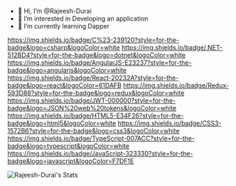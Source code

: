 - 👋 Hi, I’m @Rajeesh-Durai
- 👀 I’m interested in Developing an application
- 🌱 I’m currently learning Dapper

 https://img.shields.io/badge/C%23-239120?style=for-the-badge&logo=csharp&logoColor=white
 https://img.shields.io/badge/.NET-512BD4?style=for-the-badge&logo=dotnet&logoColor=white
 https://img.shields.io/badge/AngularJS-E23237?style=for-the-badge&logo=angularjs&logoColor=white
 https://img.shields.io/badge/React-20232A?style=for-the-badge&logo=react&logoColor=61DAFB
 https://img.shields.io/badge/Redux-593D88?style=for-the-badge&logo=redux&logoColor=white
 https://img.shields.io/badge/JWT-000000?style=for-the-badge&logo=JSON%20web%20tokens&logoColor=white
 https://img.shields.io/badge/HTML5-E34F26?style=for-the-badge&logo=html5&logoColor=white
 https://img.shields.io/badge/CSS3-1572B6?style=for-the-badge&logo=css3&logoColor=white
 https://img.shields.io/badge/TypeScript-007ACC?style=for-the-badge&logo=typescript&logoColor=white
 https://img.shields.io/badge/JavaScript-323330?style=for-the-badge&logo=javascript&logoColor=F7DF1E

![Rajeesh-Durai's Stats](https://github-readme-stats.vercel.app/api?username=Rajeesh-Durai&theme=slateorange&show_icons=true&hide_border=true&count_private=true)
